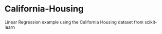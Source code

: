 # California-Housing
Linear Regression example using the California Housing dataset from scikit-learn

